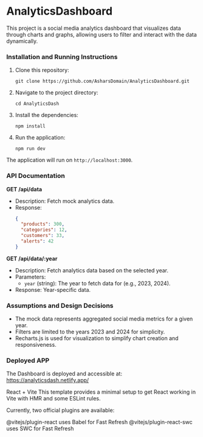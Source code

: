 # AnalyticsDashboard

This project is a social media analytics dashboard that visualizes data through charts and graphs, allowing users to filter and interact with the data dynamically.

### Installation and Running Instructions

1. Clone this repository:
   ```
   git clone https://github.com/AsharsDomain/AnalyticsDashboard.git
   ```

2. Navigate to the project directory:
   ```
   cd AnalyticsDash
   ```

3. Install the dependencies:
   ```
   npm install
   ```

4. Run the application:
   ```
   npm run dev
   ```

The application will run on `http://localhost:3000`.

### API Documentation

**GET /api/data**
- Description: Fetch mock analytics data.
- Response: 
  ```json
  {
    "products": 300,
    "categories": 12,
    "customers": 33,
    "alerts": 42
  }
  ```

**GET /api/data/:year**
- Description: Fetch analytics data based on the selected year.
- Parameters:
  - `year` (string): The year to fetch data for (e.g., 2023, 2024).
- Response: Year-specific data.

### Assumptions and Design Decisions

- The mock data represents aggregated social media metrics for a given year.
- Filters are limited to the years 2023 and 2024 for simplicity.
- Recharts.js is used for visualization to simplify chart creation and responsiveness.

### Deployed APP
The Dashboard is deployed and accessible at: https://analyticsdash.netlify.app/

React + Vite
This template provides a minimal setup to get React working in Vite with HMR and some ESLint rules.

Currently, two official plugins are available:

@vitejs/plugin-react uses Babel for Fast Refresh
@vitejs/plugin-react-swc uses SWC for Fast Refresh



